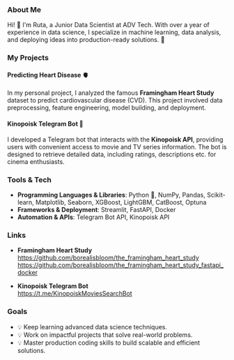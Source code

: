 ### About Me
Hi! 👋 I'm Ruta, a Junior Data Scientist at ADV Tech. With over a year of experience in data science, I specialize in machine learning, data analysis, and deploying ideas into production-ready solutions. 🚀  

### My Projects

#### **Predicting Heart Disease 🫀**
In my personal project, I analyzed the famous **Framingham Heart Study** dataset to predict cardiovascular disease (CVD). This project involved data preprocessing, feature engineering, model building, and deployment.  

#### **Kinopoisk Telegram Bot 🎥**
I developed a Telegram bot that interacts with the **Kinopoisk API**, providing users with convenient access to movie and TV series information. The bot is designed to retrieve detailed data, including ratings, descriptions etc. for cinema enthusiasts.  

### Tools & Tech  
- **Programming Languages & Libraries**: Python 🐍, NumPy, Pandas, Scikit-learn, Matplotlib, Seaborn, XGBoost, LightGBM, CatBoost, Optuna  
- **Frameworks & Deployment**: Streamlit, FastAPI, Docker  
- **Automation & APIs**: Telegram Bot API, Kinopoisk API

### Links
- **Framingham Heart Study**  
  https://github.com/borealisbloom/the_framingham_heart_study
  https://github.com/borealisbloom/the_framingham_heart_study_fastapi_docker

- **Kinopoisk Telegram Bot**  
  https://t.me/KinopoiskMoviesSearchBot

### Goals
- 💡 Keep learning advanced data science techniques.  
- 💡 Work on impactful projects that solve real-world problems.  
- 💡 Master production coding skills to build scalable and efficient solutions.
